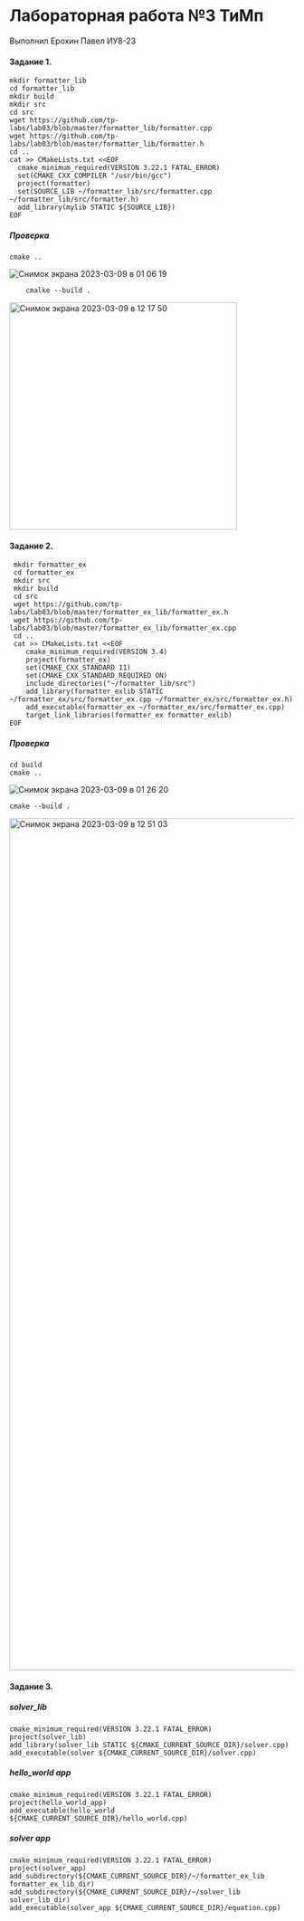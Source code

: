 # Лабораторная работа №3 ТиМп
Выполнил Ерохин Павел ИУ8-23
#### Задание 1.
    mkdir formatter_lib
    cd formatter_lib
    mkdir build
    mkdir src
    cd src
    wget https://github.com/tp-labs/lab03/blob/master/formatter_lib/formatter.cpp
    wget https://github.com/tp-labs/lab03/blob/master/formatter_lib/formatter.h
    cd ..
    cat >> CMakeLists.txt <<EOF
      cmake_minimum_required(VERSION 3.22.1 FATAL_ERROR)
      set(CMAKE_CXX_COMPILER "/usr/bin/gcc") 
      project(formatter) 
      set(SOURCE_LIB ~/formatter_lib/src/formatter.cpp ~/formatter_lib/src/formatter.h)
      add_library(mylib STATIC ${SOURCE_LIB})
    EOF
##### Проверка
    cmake ..
    
![Снимок экрана 2023-03-09 в 01 06 19](https://user-images.githubusercontent.com/113801739/223861670-29d2a28d-318c-4799-82a9-ca0838d76c06.png)

        cmalke --build .
 
<img width="402" alt="Снимок экрана 2023-03-09 в 12 17 50" src="https://user-images.githubusercontent.com/113801739/223976598-41a669c3-e5ac-4737-b5c1-033ed474f32e.png">


 #### Задание 2. 
     mkdir formatter_ex
     cd formatter_ex
     mkdir src
     mkdir build
     cd src
     wget https://github.com/tp-labs/lab03/blob/master/formatter_ex_lib/formatter_ex.h
     wget https://github.com/tp-labs/lab03/blob/master/formatter_ex_lib/formatter_ex.cpp
     cd ..
     cat >> CMakeLists.txt <<EOF
        cmake_minimum_required(VERSION 3.4)
        project(formatter_ex)
        set(CMAKE_CXX_STANDARD 11)
        set(CMAKE_CXX_STANDARD_REQUIRED ON)
        include_directories("~/formatter_lib/src")
        add_library(formatter_exlib STATIC ~/formatter_ex/src/formatter_ex.cpp ~/formatter_ex/src/formatter_ex.h)
        add_executable(formatter_ex ~/formatter_ex/src/formatter_ex.cpp)
        target_link_libraries(formatter_ex formatter_exlib)
    EOF

    
##### Проверка
    cd build
    cmake ..
    
![Снимок экрана 2023-03-09 в 01 26 20](https://user-images.githubusercontent.com/113801739/223865468-64707e4b-e602-4dad-8ebe-93c48d565088.png)

    cmake --build .
    
<img width="1507" alt="Снимок экрана 2023-03-09 в 12 51 03" src="https://user-images.githubusercontent.com/113801739/223985130-f8e167d4-20fc-4968-ba0e-76c152b6398f.png">

#### Задание 3. 

##### solver_lib

    cmake_minimum_required(VERSION 3.22.1 FATAL_ERROR)
    project(solver_lib)
    add_library(solver_lib STATIC ${CMAKE_CURRENT_SOURCE_DIR}/solver.cpp)
    add_executable(solver ${CMAKE_CURRENT_SOURCE_DIR}/solver.cpp)
  
##### *hello_world app*

    cmake_minimum_required(VERSION 3.22.1 FATAL_ERROR)
    project(hello_world_app)
    add_executable(hello_world ${CMAKE_CURRENT_SOURCE_DIR}/hello_world.cpp)
    
##### *solver app*

    cmake_minimum_required(VERSION 3.22.1 FATAL_ERROR)
    project(solver_app)
    add_subdirectory(${CMAKE_CURRENT_SOURCE_DIR}/~/formatter_ex_lib formatter_ex_lib_dir)
    add_subdirectory(${CMAKE_CURRENT_SOURCE_DIR}/~/solver_lib solver_lib_dir)
    add_executable(solver_app ${CMAKE_CURRENT_SOURCE_DIR}/equation.cpp)



